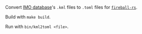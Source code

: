 Convert [IMO database](https://fireballs.imo.net/members/imo_view/browse_events)'s `.kml` files to `.toml` files for [`fireball-rs`](https://github.com/MaxVerevkin/fireball-rs).

Build with `make build`.

Run with `bin/kml2toml <file>`.
